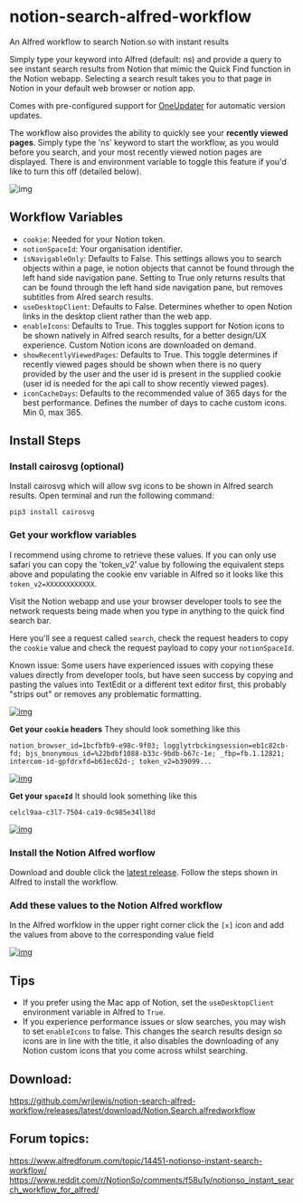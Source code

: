 # notion-search-alfred-workflow
An Alfred workflow to search Notion.so with instant results

Simply type your keyword into Alfred (default: ns) and provide a query to see instant search results from Notion that mimic the Quick Find function in the Notion webapp. Selecting a search result takes you to that page in Notion in your default web browser or notion app.

Comes with pre-configured support for [OneUpdater](https://github.com/vitorgalvao/alfred-workflows/tree/master/OneUpdater) for automatic version updates.

The workflow also provides the ability to quickly see your __recently viewed pages__. Simply type the 'ns' keyword to start the workflow, as you would before you search, and your most recently viewed notion pages are displayed. There is and environment variable to toggle this feature if you'd like to turn this off (detailed below).

![img](https://github.com/wrjlewis/notion-search-alfred-workflow/blob/31d36ee9e75c343045f2a1f313b03373669a7730/notion-demo.gif)

## Workflow Variables

- `cookie`: Needed for your Notion token.
- `notionSpaceId`: Your organisation identifier. 
- `isNavigableOnly`: Defaults to False. This settings allows you to search objects within a page, ie notion objects that cannot be found through the left hand side navigation pane. Setting to True only returns results that can be found through the left hand side navigation pane, but removes subtitles from Alred search results. 
- `useDesktopClient`: Defaults to False. Determines whether to open Notion links in the desktop client rather than the web app.
- `enableIcons`: Defaults to True. This toggles support for Notion icons to be shown natively in Alfred search results, for a better design/UX experience. Custom Notion icons are downloaded on demand.
- `showRecentlyViewedPages`: Defaults to True. This toggle determines if recently viewed pages should be shown when there is no query provided by the user and the user id is present in the supplied cookie (user id is needed for the api call to show recently viewed pages).  
- `iconCacheDays`: Defaults to the recommended value of 365 days for the best performance. Defines the number of days to cache custom icons. Min 0, max 365.

## Install Steps

### Install cairosvg (optional)

Install cairosvg which will allow svg icons to be shown in Alfred search results. Open terminal and run the following command:

`pip3 install cairosvg`

### Get your workflow variables

I recommend using chrome to retrieve these values. If you can only use safari you can copy the 'token_v2' value by following the equivalent steps above and populating the cookie env variable in Alfred so it looks like this `token_v2=XXXXXXXXXXXX`.

Visit the Notion webapp and use your browser developer tools to see the network requests being made when you type in anything to the quick find search bar. 

Here you'll see a request called `search`, check the request headers to copy the `cookie` value and check the request payload to copy your `notionSpaceId`.

Known issue: Some users have experienced issues with copying these values directly from developer tools, but have seen success by copying and pasting the values into TextEdit or a different text editor first, this probably "strips out" or removes any problematic formatting.

[![img](https://i.imgur.com/ytewFzE.gif)](https://i.imgur.com/ytewFzE.gif)


__Get your `cookie` headers__
They should look something like this 

```
notion_browser_id=1bcfbfb9-e98c-9f03; logglytrbckingsession=eb1c82cb-fd; bjs_bnonymous_id=%22bdbf1088-b33c-9bdb-b67c-1e; _fbp=fb.1.12821; intercom-id-gpfdrxfd=b61ec62d-; token_v2=b39099...

```

[![img](https://github.com/wrjlewis/notion-search-alfred-workflow/blob/master/cookie.png)](https://github.com/wrjlewis/notion-search-alfred-workflow/blob/master/spaceId.png)


__Get your `spaceId`__
It should look something like this

```
celcl9aa-c3l7-7504-ca19-0c985e34ll8d
```

[![img](https://github.com/wrjlewis/notion-search-alfred-workflow/blob/master/spaceId.png)](https://github.com/wrjlewis/notion-search-alfred-workflow/blob/master/spaceId.png)

### Install the Notion Alfred worflow

Download and double click the [latest release](https://github.com/wrjlewis/notion-search-alfred-workflow/releases/latest/download/Notion.Search.alfredworkflow). Follow the steps shown in Alfred to install the workflow.

### Add these values to the Notion Alfred workflow

In the Alfred worfklow in the upper right corner click the `[x]` icon and add the values from above to the corresponding value field

[![img](https://i.imgur.com/Pe6nwey.jpg)](https://i.imgur.com/Pe6nwey.jpg)

## Tips

- If you prefer using the Mac app of Notion, set the `useDesktopClient` environment variable in Alfred to `True`.
- If you experience performance issues or slow searches, you may wish to set `enableIcons` to false. This changes the search results design so icons are in line with the title, it also disables the downloading of any Notion custom icons that you come across whilst searching. 

## Download:
https://github.com/wrjlewis/notion-search-alfred-workflow/releases/latest/download/Notion.Search.alfredworkflow

## Forum topics:
https://www.alfredforum.com/topic/14451-notionso-instant-search-workflow/
https://www.reddit.com/r/NotionSo/comments/f58u1y/notionso_instant_search_workflow_for_alfred/
